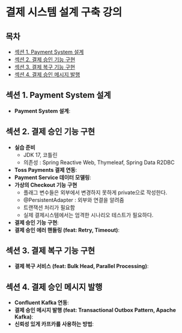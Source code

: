 # 결제 시스템 설계 구축 강의

## 목차
- [섹션 1. Payment System 설계](#섹션-1-payment-system-설계)
- [섹션 2. 결제 승인 기능 구현](#섹션-2-결제-승인-기능-구현)
- [섹션 3. 결제 복구 기능 구현](#섹션-3-결제-복구-기능-구현)
- [섹션 4. 결제 승인 메시지 발행](#섹션-4-결제-승인-메시지-발행)


## 섹션 1. Payment System 설계
- **Payment System 설계**: 

## 섹션 2. 결제 승인 기능 구현
- **실습 준비**
  - JDK 17, 코틀린
  - 의존성 : Spring Reactive Web, Thymeleaf, Spring Data R2DBC
- **Toss Payments 결제 연동**: 
- **Payment Service 데이터 모델링**: 
- **가상의 Checkout 기능 구현**
  - 플래그 변수들은 외부에서 변경하지 못하게 private으로 작성한다.
  - @PersistentAdapter : 외부와 연결을 알려줌
  - 트랜잭션 처리가 필요함
  - 실제 결제시스템에서는 엄격한 시나리오 테스트가 필요하다.
- **결제 승인 기능 구현**: 
- **결제 승인 에러 핸들링 (feat: Retry, Timeout)**: 

## 섹션 3. 결제 복구 기능 구현
- **결제 복구 서비스 (feat: Bulk Head, Parallel Processing)**: 

## 섹션 4. 결제 승인 메시지 발행
- **Confluent Kafka 연동**:
- **결제 승인 메시지 발행 (feat: Transactional Outbox Pattern, Apache Kafka)**: 
- **신뢰성 있게 카프카를 사용하는 방법**: 

